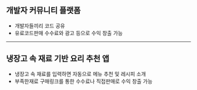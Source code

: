 ## 개발자 커뮤니티 플랫폼
 - 개발자들끼리 코드 공유
 - 유료코드판매 수수료와 광고 등으로 수익 창출 가능
---
 
 ## 냉장고 속 재료 기반 요리 추천 앱
  - 냉장고 속 재료를 입력하면 자동으로 메뉴 추천 및 레시피 소개
  - 부족한재료 구매링크를 통한 수수료나 직접판매로 수익 창출 가능

  <!--해줘어-->